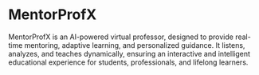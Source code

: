 # MentorProfX
MentorProfX is an AI-powered virtual professor, designed to provide real-time mentoring, adaptive learning, and personalized guidance. It listens, analyzes, and teaches dynamically, ensuring an interactive and intelligent educational experience for students, professionals, and lifelong learners.

